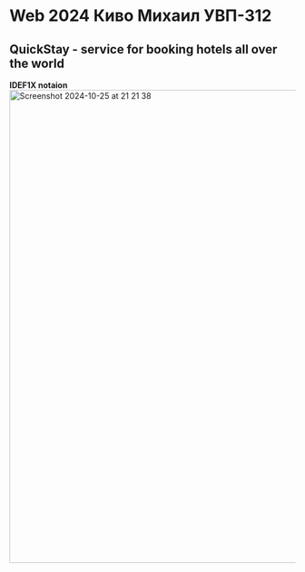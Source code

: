 # Web 2024 Киво Михаил УВП-312
## QuickStay - service for booking hotels all over the world
**IDEF1X notaion**
<img width="835" alt="Screenshot 2024-10-25 at 21 21 38" src="https://github.com/user-attachments/assets/76ce624f-3192-45f9-a49a-7b1c577686dd">

